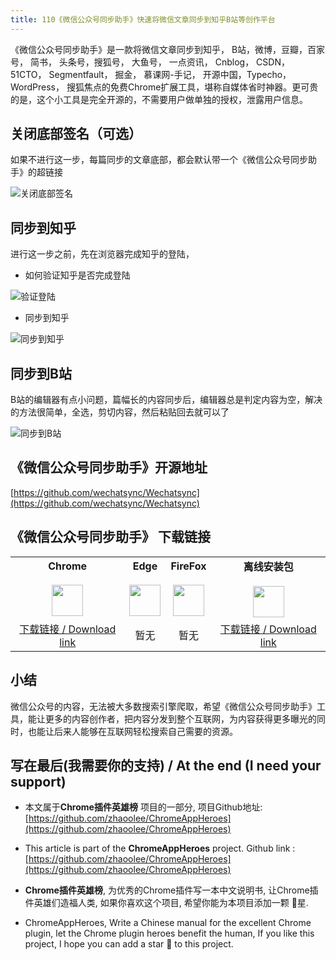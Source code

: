 ```yaml
---
title: 110《微信公众号同步助手》快速将微信文章同步到知乎B站等创作平台
---
```




《微信公众号同步助手》是一款将微信文章同步到知乎， B站，微博，豆瓣，百家号， 简书， 头条号，搜狐号， 大鱼号， 一点资讯， Cnblog， CSDN， 51CTO， Segmentfault， 掘金， 慕课网-手记， 开源中国，Typecho，WordPress， 搜狐焦点的免费Chrome扩展工具，堪称自媒体省时神器。更可贵的是，这个小工具是完全开源的，不需要用户做单独的授权，泄露用户信息。





## 关闭底部签名（可选）

如果不进行这一步，每篇同步的文章底部，都会默认带一个《微信公众号同步助手》的超链接

![关闭底部签名](https://cdn.fangyuanxiaozhan.com/assets/1623561278495FwjXFktx.gif)



## 同步到知乎



进行这一步之前，先在浏览器完成知乎的登陆，



- 如何验证知乎是否完成登陆

![验证登陆](https://cdn.fangyuanxiaozhan.com/assets/162356198575723bQWnQW.gif)



- 同步到知乎

![同步到知乎](https://cdn.fangyuanxiaozhan.com/assets/1623563435713XcNk6BQB.gif)



## 同步到B站



B站的编辑器有点小问题，篇幅长的内容同步后，编辑器总是判定内容为空，解决的方法很简单，全选，剪切内容，然后粘贴回去就可以了



![同步到B站](https://cdn.fangyuanxiaozhan.com/assets/1623563762469zcr0k2Zh.gif)





## 《微信公众号同步助手》开源地址



[https://github.com/wechatsync/Wechatsync](https://github.com/wechatsync/Wechatsync)






## 《微信公众号同步助手》 下载链接

<table style="table-layout: fixed;">
<tbody>
<tr>
<td><div style="text-align: center;"><div style="font-weight: bold">Chrome</div><br/><div style="text-align: center;"><img  style="width:50px; height:auto;" src="https://v2fy.com/asset/0i/ChromeAppHeroes/page/001_markdown_here.assets/chromeappheroes-chrome-icon.png"/></div></div></td>
<td><div style="text-align: center;" ><div style="font-weight: bold">Edge</div><br/><div><img style="width:50px; height:auto;" src="https://v2fy.com/asset/0i/ChromeAppHeroes/page/001_markdown_here.assets/chromeappheroes-edge-icon.png"/></div></div></td>
<td><div style="text-align: center;" ><div style="font-weight: bold">FireFox</div><br/><div style="text-align: center;"><img  style="width:50px; height:auto;" src="https://v2fy.com/asset/0i/ChromeAppHeroes/page/001_markdown_here.assets/chromeappheroes-firefox-icon.png"/></div></div></td>
<td><div style="text-align: center;" ><div style="font-weight: bold">离线安装包</div><br/><div style="text-align: center;"><img  style="width:50px; height:auto;" src="https://v2fy.com/asset/0i/ChromeAppHeroes/page/001_markdown_here.assets/chromeappheroes-github-download.png"/></div></div></td>
</tr>
<tr>
<td>
<div style="text-align: center;">
<a  href="https://chrome.google.com/webstore/detail/hchobocdmclopcbnibdnoafilagadion">下载链接 / Download link</a>
</div>
</td>
<td>
<div style="text-align: center;">
暂无
</div>
</td>
<td>
<div style="text-align: center;">
暂无
</div>
</td>
<td>
<div style="text-align: center;"><a  href="https://cdn.jsdelivr.net/gh/zhaoolee/ChromeAppHeroes/backup/110-wechatsync.zip">下载链接 / Download link</a></div>
</td>
</tr>
</tbody>
</table>










## 小结





微信公众号的内容，无法被大多数搜索引擎爬取，希望《微信公众号同步助手》工具，能让更多的内容创作者，把内容分发到整个互联网，为内容获得更多曝光的同时，也能让后来人能够在互联网轻松搜索自己需要的资源。



## 写在最后(我需要你的支持) / At the end (I need your support)

- 本文属于**Chrome插件英雄榜** 项目的一部分, 项目Github地址: [https://github.com/zhaoolee/ChromeAppHeroes](https://github.com/zhaoolee/ChromeAppHeroes)


- This article is part of the **ChromeAppHeroes** project. Github link : [https://github.com/zhaoolee/ChromeAppHeroes](https://github.com/zhaoolee/ChromeAppHeroes) 

- **Chrome插件英雄榜**, 为优秀的Chrome插件写一本中文说明书, 让Chrome插件英雄们造福人类, 如果你喜欢这个项目, 希望你能为本项目添加一颗 🌟星.

- ChromeAppHeroes, Write a Chinese manual for the excellent Chrome plugin, let the Chrome plugin heroes benefit the human, If you like this project, I hope you can add a star 🌟 to this project.

